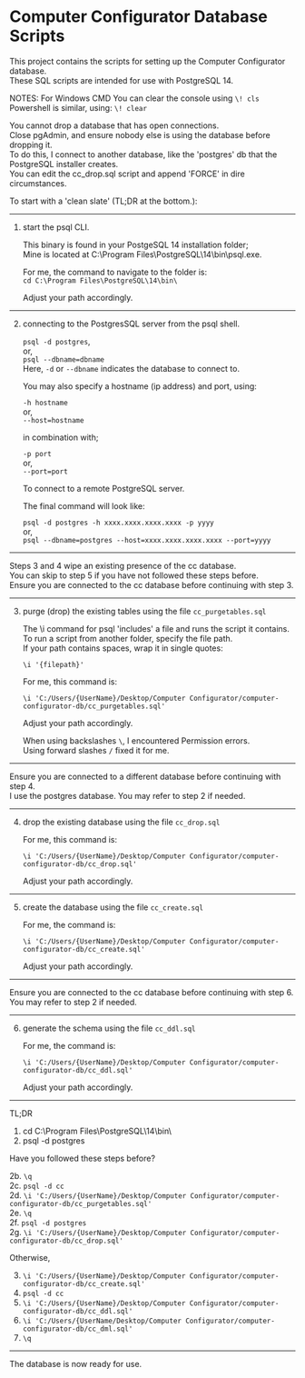 # Computer Configurator Database Scripts

This project contains the scripts for setting up the Computer Configurator database.  
These SQL scripts are intended for use with PostgreSQL 14.

NOTES:
For Windows CMD You can clear the console using `\! cls`  
Powershell is similar, using: `\! clear`

You cannot drop a database that has open connections.  
Close pgAdmin, and ensure nobody else is using the database before dropping it.  
To do this, I connect to another database, like the 'postgres' db that the PostgreSQL installer creates.  
You can edit the cc_drop.sql script and append 'FORCE' in dire circumstances.

To start with a 'clean slate' (TL;DR at the bottom.):

---

1. start the psql CLI.

   This binary is found in your PostgeSQL 14 installation folder;  
   Mine is located at C:\Program Files\PostgreSQL\14\bin\psql.exe.

   For me, the command to navigate to the folder is:  
   `cd C:\Program Files\PostgreSQL\14\bin\`

   Adjust your path accordingly.

---

2. connecting to the PostgresSQL server from the psql shell.

   `psql -d postgres`,  
   or,  
   `psql --dbname=dbname`  
   Here, `-d` or `--dbname` indicates the database to connect to.

   You may also specify a hostname (ip address) and port, using:

   `-h hostname`  
   or,  
   `--host=hostname`

   in combination with;

   `-p port`  
   or,  
   `--port=port`

   To connect to a remote PostgreSQL server.

   The final command will look like:

   `psql -d postgres -h xxxx.xxxx.xxxx.xxxx -p yyyy`  
   or,  
   `psql --dbname=postgres --host=xxxx.xxxx.xxxx.xxxx --port=yyyy`

---

Steps 3 and 4 wipe an existing presence of the cc database.  
You can skip to step 5 if you have not followed these steps before.  
Ensure you are connected to the cc database before continuing with step 3.

---

3. purge (drop) the existing tables using the file `cc_purgetables.sql`

   The \i command for psql 'includes' a file and runs the script it contains.  
   To run a script from another folder, specify the file path.  
   If your path contains spaces, wrap it in single quotes:

   `\i '{filepath}'`

   For me, this command is:

   `\i 'C:/Users/{UserName}/Desktop/Computer Configurator/computer-configurator-db/cc_purgetables.sql' `

   Adjust your path accordingly.

   When using backslashes `\`, I encountered Permission errors.  
   Using forward slashes `/` fixed it for me.

---

Ensure you are connected to a different database before continuing with step 4.  
I use the postgres database. You may refer to step 2 if needed.

---

4. drop the existing database using the file `cc_drop.sql`

   For me, this command is:

   `\i 'C:/Users/{UserName}/Desktop/Computer Configurator/computer-configurator-db/cc_drop.sql'`

   Adjust your path accordingly.

---

5. create the database using the file `cc_create.sql`

   For me, the command is:

   `\i 'C:/Users/{UserName}/Desktop/Computer Configurator/computer-configurator-db/cc_create.sql'`

   Adjust your path accordingly.

---

Ensure you are connected to the cc database before continuing with step 6.  
You may refer to step 2 if needed.

---

6. generate the schema using the file `cc_ddl.sql`

   For me, the command is:

   `\i 'C:/Users/{UserName}/Desktop/Computer Configurator/computer-configurator-db/cc_ddl.sql'`

   Adjust your path accordingly.

---

TL;DR

1. cd C:\Program Files\PostgreSQL\14\bin\
2. psql -d postgres

Have you followed these steps before?

2b. `\q`  
2c. `psql -d cc`  
2d. `\i 'C:/Users/{UserName}/Desktop/Computer Configurator/computer-configurator-db/cc_purgetables.sql'`  
2e. `\q`  
2f. `psql -d postgres`  
2g. `\i 'C:/Users/{UserName}/Desktop/Computer Configurator/computer-configurator-db/cc_drop.sql'`

Otherwise,

3. `\i 'C:/Users/{UserName}/Desktop/Computer Configurator/computer-configurator-db/cc_create.sql'`
4. `psql -d cc`
5. `\i 'C:/Users/{UserName}/Desktop/Computer Configurator/computer-configurator-db/cc_ddl.sql'`
6. `\i 'C:/Users/{UserName/Desktop/Computer Configurator/computer-configurator-db/cc_dml.sql'`
7. `\q`

---

The database is now ready for use.
